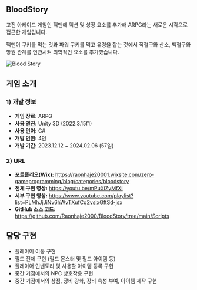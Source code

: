 ## BloodStory
고전 아케이드 게임인 팩맨에 액션 및 성장 요소를 추가해 ARPG라는 새로운 시각으로 접근한 게임입니다.

팩맨이 쿠키를 먹는 것과 파워 쿠키를 먹고 유령을 잡는 것에서 적혈구와 산소, 백혈구와 항원 관계를 연관시켜 의학적인 요소를 추가했습니다.


![Blood Story](https://github.com/Raonhaje2000/BloodStory/assets/81238355/05180d70-3922-404a-a50b-f60d3658d5f2)


## 게임 소개

### 1) 개발 정보
+ **게임 장르:** ARPG
+ **사용 엔진:** Unity 3D (2022.3.15f1)
+ **사용 언어:** C#
+ **개발 인원:** 4인
+ **개발 기간:** 2023.12.12 ~ 2024.02.06 (57일)

### 2) URL
+ **포트폴리오(Wix):** https://raonhaje20001.wixsite.com/zero-gameprogramming/blog/categories/bloodstory
+ **전체 구현 영상:** https://youtu.be/mPuXiZyMfXI
+ **세부 구현 영상:** https://www.youtube.com/playlist?list=PLMhJjJiNv6hWvTXufCq2vsixGftSd-jsx
+ **GitHub 소스 코드:** https://github.com/Raonhaje2000/BloodStory/tree/main/Scripts


## 담당 구현

+ 플레이어 이동 구현
+ 필드 전체 구현 (필드 몬스터 및 필드 아이템 등)
+ 플레이어 인벤토리 및 사용할 아이템 등록 구현
+ 중간 거점에서의 NPC 상호작용 구현
+ 중간 거점에서의 상점, 장비 강화, 장비 속성 부여, 아이템 제작 구현
